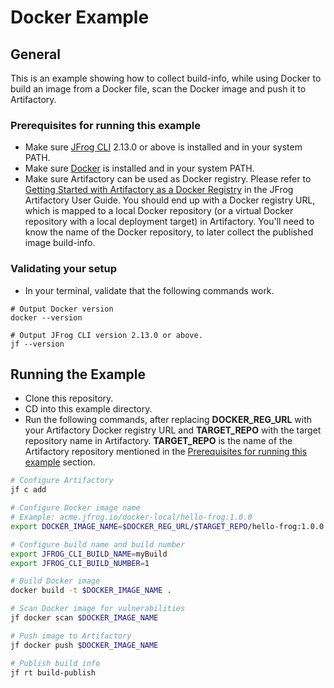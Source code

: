 # Docker Example

## General

This is an example showing how to collect build-info, while using Docker to build an image from a Docker file, scan the Docker image and push it to Artifactory.

### Prerequisites for running this example

- Make sure [JFrog CLI](https://jfrog.com/getcli/) 2.13.0 or above is installed and in your system PATH.
- Make sure [Docker](https://docs.docker.com/get-docker/) is installed and in your system PATH.
- Make sure Artifactory can be used as Docker registry. Please refer to [Getting Started with Artifactory as a Docker Registry](https://www.jfrog.com/confluence/display/JFROG/Getting+Started+with+Artifactory+as+a+Docker+Registry) in the JFrog Artifactory User Guide. You should end up with a Docker registry URL, which is mapped to a local Docker repository (or a virtual Docker repository with a local deployment target) in Artifactory. You'll need to know the name of the Docker repository, to later collect the published image build-info.

### Validating your setup

- In your terminal, validate that the following commands work.

```console
# Output Docker version
docker --version

# Output JFrog CLI version 2.13.0 or above.
jf --version
```

## Running the Example

- Clone this repository.
- CD into this example directory.
- Run the following commands, after replacing **DOCKER_REG_URL** with your Artifactory Docker registry URL and **TARGET_REPO** with the target repository name in Artifactory. **TARGET_REPO** is the name of the Artifactory repository mentioned in the [Prerequisites for running this example](#prerequisites-for-running-this-example) section.

```sh
# Configure Artifactory
jf c add

# Configure Docker image name
# Example: acme.jfrog.io/docker-local/hello-frog:1.0.0
export DOCKER_IMAGE_NAME=$DOCKER_REG_URL/$TARGET_REPO/hello-frog:1.0.0

# Configure build name and build number
export JFROG_CLI_BUILD_NAME=myBuild
export JFROG_CLI_BUILD_NUMBER=1

# Build Docker image
docker build -t $DOCKER_IMAGE_NAME .

# Scan Docker image for vulnerabilities
jf docker scan $DOCKER_IMAGE_NAME

# Push image to Artifactory
jf docker push $DOCKER_IMAGE_NAME

# Publish build info
jf rt build-publish
```
